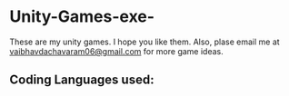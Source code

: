 # Unity-Games-exe-
These are my unity games. I hope you like them. Also, plase email me at vaibhavdachavaram06@gmail.com for more game ideas. 

## Coding Languages used:

